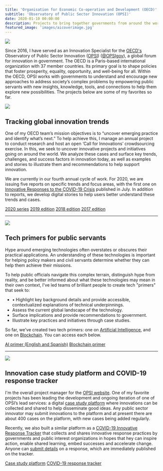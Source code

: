 ```yaml
---
title: 'Organisation for Economic Co-operation and Development (OECD)'
subtitle: 'Observatory of Public Sector Innovation (OPSI)'
date: 2020-01-10 00:00:00
description: Projects to bring together governments from around the world and to work with them to apply new technologies and methods.
featured_image: 'images/aicoverimage.jpg'
---
```


![]({{site.baseurl}}/images/oecdlogo.png)

Since 2016, I have served as an Innovation Specialist for the [OECD's](http://www.oecd.org) Observatory of Public Sector Innovation ([OPSI](https://oecd-opsi.org)) ([@OPSIgov](https://twitter.com/OPSIgov)), a global forum for innovation in government. The OECD is a Paris-based international organization with 37 member countries. Its primary goal is to shape policies that foster prosperity, equality, opportunity, and well-being for all. Within the OECD, OPSI works with governments to understand and encourage new approaches to address society’s complex problems by empowering public servants with new insights, knowledge, tools, and connections to help them explore new possibilities. The projects below are some of my favorites so far.

![]({{site.baseurl}}/images/covidreport.png)

## Tracking global innovation trends

One of my OECD team’s mission objectives is to “uncover emerging practice and identify what’s next.” To help achieve this, I manage an annual project to conduct research and host an open ‘Call for Innovations’ crowdsourcing exercise. In this, we seek to uncover innovative projects and initiatives going on around the world. We analyze these cases and surface key trends, challenges, and success factors in innovation today, as well as examples and stories to illustrate them and recommendations to help support innovation.

We are currently in our fourth annual cycle of work. For 2020, we are issuing five reports on specific trends and focus areas, with the first one on [Innovative Responses to the COVID-19 Crisis](https://trends.oecd-opsi.org/trend-reports/innovative-covid-19-solutions) published in July. In addition to reports, we develop digital stories to help users better understand these trends and cases. 

<a href="https://trends.oecd-opsi.org" class="button button--large">2020 series</a> <a href="https://trends2019.oecd-opsi.org" class="button button--large">2019 edition</a> <a href="http://www.oecd.org/gov/innovative-government/innovation2018.htm" class="button button--large">2018 edition</a> <a href="http://www.oecd.org/gov/innovative-government/embracing-innovation-in-government-global-trends.htm" class="button button--large">2017 edition</a>

---

![]({{site.baseurl}}/images/aiprimer.png)

## Tech primers for public servants

Hype around emerging technologies often overstates or obscures their practical applications. An understanding of these technologies is important for helping policy makers and civil servants determine whether they can help them achieve their missions.

To help public officials navigate this complex terrain, distinguish hype from reality, and be better informed about what these technologies may mean in their own context, I've led teams of brilliant people to create tech "primers" that seek to: 
* •	Highlight key background details and provide accessible, contextualized explanations of technical underpinnings.
* Assess the current global landscape of the technology.
* Surface implications and provide recommendations to government.
* Illustrate key practices and initiatives through case studies.

So far, we've created two tech primers: one on [Artificial Intelligence](https://oecd-opsi.org/ai-primer-blog/), and one on [Blockchain](https://oecd-opsi.org/new-opsi-guide-to-blockchain-in-the-public-sector/). You can access each below.

<a href="https://oe.cd/helloworld" class="button button--large">AI primer (English and Spanish)</a> <a href="https://oecd-opsi.org/new-opsi-guide-to-blockchain-in-the-public-sector" class="button button--large">Blockchain primer</a> 

---

![]({{site.baseurl}}/images/casestudyplatform.png)

## Innovation case study platform and COVID-19 response tracker

I'm the overall project manager for the [OPSI website](https://oecd-opsi.org). One of my favorite projects has been leading the development and ongoing iteration of one of OPSI’s lead services: a digital [case study platform](https://oecd-opsi.org/innovations) where innovations can be collected and shared to help disseminate good ideas. Any public sector innovator may submit innovations to the platform and at present there are about 400 cases on the platform, with new cases being added regularly.

Recently, we also built a similar platform as a [COVID-19 Innovative Response Tracker](https://oecd-opsi.org/covid-response) that collects and shares innovative response practices by governments and public interest organizations in hopes that hey can inspire action, enable shared learning, embed
successes and accelerate change. Anyone can [submit details](https://oecd-opsi.org/covid-response-form) on a response, which are immediately published on the tracker. 

<a href="https://oecd-opsi.org/innovations" class="button button--large">Case study platform</a> <a href="https://oecd-opsi.org/covid-response" class="button button--large">COVID-19 response tracker</a> 

